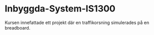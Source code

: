 # Inbyggda-System-IS1300
Kursen innefattade ett projekt där en traffikorsning simulerades på en breadboard. 
